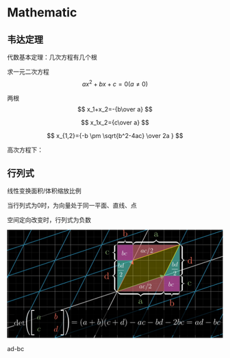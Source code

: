# Mathematic

## 韦达定理

代数基本定理：几次方程有几个根

求一元二次方程
$$
ax^2+bx+c=0 (a\neq 0)
$$

两根
$$
x_1+x_2=-{b\over a}
$$

$$
x_1x_2={c\over a}
$$

$$
x_{1,2}={-b \pm \sqrt{b^2-4ac} \over 2a }
$$

高次方程下：



## 行列式

线性变换面积/体积缩放比例

当行列式为0时，为向量处于同一平面、直线、点 

空间定向改变时，行列式为负数

![image-20200302130934963](./images/determinant.png)

ad-bc